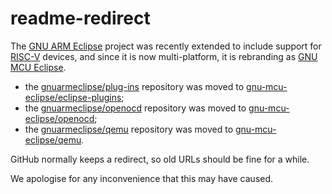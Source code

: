 # readme-redirect

The [GNU ARM Eclipse](https://github.com/gnuarmeclipse) project was recently extended to include support for [RISC-V](https://riscv.org) devices, and since it is now multi-platform, it is rebranding as [GNU MCU Eclipse](https://github.com/gnu-mcu-eclipse).

* the [gnuarmeclipse/plug-ins](https://gnuarmeclipse/plug-ins) repository was moved to [gnu-mcu-eclipse/eclipse-plugins](https://github.com/gnu-mcu-eclipse/eclipse-plugins);
* the [gnuarmeclipse/openocd](https://gnuarmeclipse/openocd) repository was moved to [gnu-mcu-eclipse/openocd](https://github.com/gnu-mcu-eclipse/openocd);
* the [gnuarmeclipse/qemu](https://gnuarmeclipse/qemu) repository was moved to [gnu-mcu-eclipse/qemu](https://github.com/gnu-mcu-eclipse/qemu).

GitHub normally keeps a redirect, so old URLs should be fine for a while.

We apologise for any inconvenience that this may have caused.
